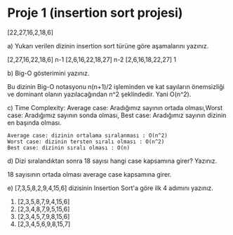 # Proje 1 (insertion sort projesi)

[22,27,16,2,18,6]

a) Yukarı verilen dizinin insertion sort türüne göre aşamalarını yazınız.

  [2,27,16,22,18,6] n-1
  [2,6,16,22,18,27] n-2
  [2,6,16,18,22,27] 1

b) Big-O gösterimini yazınız.

  Bu dizinin Big-O notasyonu n(n+1)/2 işleminden ve kat sayıların önemsizliği ve dominant olanın yazılacağından n^2 şeklindedir. Yani O(n^2).

c) Time Complexity: Average case: Aradığımız sayının ortada olması,Worst case: Aradığımız sayının sonda olması, Best case: Aradığımız sayının dizinin en başında olması.
  
    Average case: dizinin ortalama sıralanması : O(n^2)
    Worst case: dizinin tersten sıralı olması : O(n^2)
    Best case: dizinin sıralı olması : O(n)

d) Dizi sıralandıktan sonra 18 sayısı hangi case kapsamına girer? Yazınız.

  18 sayısının ortada olması average case kapsamına girer.

e) [7,3,5,8,2,9,4,15,6] dizisinin Insertion Sort'a göre ilk 4 adımını yazınız.
  
  1) [2,3,5,8,7,9,4,15,6]
  2) [2,3,4,8,7,9,5,15,6]
  3) [2,3,4,5,7,9,8,15,6]
  4) [2,3,4,5,6,9,8,15,7]
